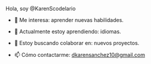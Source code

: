 Hola, soy @KarenScodelario



- 👀 Me interesa: aprender nuevas habilidades. 


- 🌱 Actualmente estoy aprendiendo: idiomas.


- 💞️ Estoy buscando colaborar en: nuevos proyectos.


- 📫 Cómo contactarme: dkarensanchez10@gmail.com



<!---
KarenScodelario/KarenScodelario is a ✨ special ✨ repository because its `README.md` (this file) appears on your GitHub profile.
You can click the Preview link to take a look at your changes.
--->
